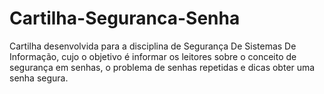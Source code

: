 # Cartilha-Seguranca-Senha
Cartilha desenvolvida para a disciplina de Segurança De Sistemas De Informação, cujo o objetivo é informar os leitores sobre o conceito de segurança em senhas, o problema de senhas repetidas e dicas obter uma senha segura.
